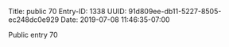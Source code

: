 Title: public 70
Entry-ID: 1338
UUID: 91d809ee-db11-5227-8505-ec248dc0e929
Date: 2019-07-08 11:46:35-07:00

Public entry 70

